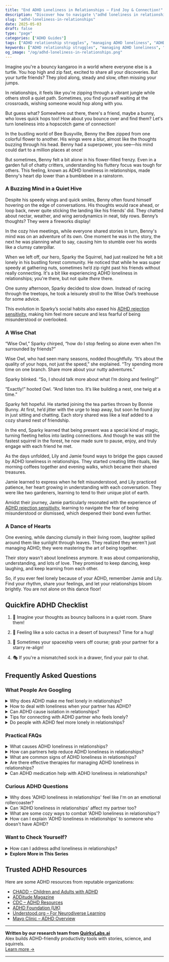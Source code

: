 ```yaml
---
title: "End ADHD Loneliness in Relationships – Find Joy & Connection!"
description: "Discover how to navigate \"adhd loneliness in relationships\" with warmth and understanding. Feel seen and uplifted as we explore turning loneliness into connection."
slug: "adhd-loneliness-in-relationships"
date: 2025-05-03
draft: false
type: "page"
categories: ["ADHD Guides"]
tags: ["ADHD relationship struggles", "managing ADHD loneliness", "ADHD friendship challenges", "connecting with ADHD partners", "overcoming ADHD isolation", "ADHD emotional support", "finding understanding in ADHD relationships"]
keywords: ["ADHD relationship struggles", "managing ADHD loneliness", "ADHD friendship challenges", "connecting with ADHD partners", "overcoming ADHD isolation", "ADHD emotional support", "finding understanding in ADHD relationships"]
og_image: "/og/adhd-loneliness-in-relationships.png"
---
```


Imagine you're a bouncy kangaroo in a world where everyone else is a turtle. You hop high and zip fast, excited to share all your discoveries. But your turtle friends? They plod along, steady and slow, often missing your jumps.

In relationships, it feels like you're zipping through a vibrant jungle while others stroll a quiet path. Sometimes, you find yourself waiting at the crossroads, wishing someone would hop along with you.

But guess what? Somewhere out there, there's a friend, maybe a bunny, who loves quick hops too! How about you bounce over and find them? Let's turn loneliness into a hopscotch game of connection!

In the bustling world of Bee Busyville, Benny the Bee zipped from one colorful flower to another. His wings were a blur, almost like the thoughts buzzing through his head. Benny had a superpower, you see—his mind could dart to a million places at once!

But sometimes, Benny felt a bit alone in his flower-filled frenzy. Even in a garden full of chatty critters, understanding his fluttery focus was tough for others. This feeling, known as ADHD loneliness in relationships, made Benny's heart dip lower than a bumblebee in a rainstorm.

### A Buzzing Mind in a Quiet Hive

Despite his speedy wings and quick smiles, Benny often found himself hovering on the edge of conversations. His thoughts would race ahead, or loop back, never quite sticking the landing like his friends' did. They chatted about nectar, weather, and wing aerodynamics in neat, tidy rows. Benny’s thoughts? They were a fireworks display!

In the cozy hive meetings, while everyone shared stories in turn, Benny's mind was on an adventure of its own. One moment he was in the story, the next he was planning what to say, causing him to stumble over his words like a clumsy caterpillar.

When we left off, our hero, Sparky the Squirrel, had just realized he felt a bit lonely in his bustling forest community. He noticed that while he was super speedy at gathering nuts, sometimes he’d zip right past his friends without really connecting. It's a bit like experiencing ADHD loneliness in relationships; you're there, but not quite *there* there.

One sunny afternoon, Sparky decided to slow down. Instead of racing through the treetops, he took a leisurely stroll to the Wise Owl’s treehouse for some advice.

This evolution in Sparky’s social habits also eased his [ADHD rejection sensitivity](/pages/adhd-rejection-sensitivity/), making him feel more secure and less fearful of being misunderstood or overlooked.

### A Wise Chat

“Wise Owl,” Sparky chirped, “how do I stop feeling so alone even when I’m surrounded by friends?”

Wise Owl, who had seen many seasons, nodded thoughtfully. “It’s about the quality of your hops, not just the speed,” she explained. “Try spending more time on one branch. Share more about your nutty adventures.”

Sparky blinked. “So, I should talk more about what I’m doing and feeling?”

“Exactly!” hooted Owl. “And listen too. It’s like building a nest, one twig at a time.”

Sparky felt hopeful. He started joining the tea parties thrown by Bonnie Bunny. At first, he’d jitter with the urge to leap away, but soon he found joy in just sitting and chatting. Each story shared was like a leaf added to a cozy shared nest of friendship.

In the end, Sparky learned that being present was a special kind of magic, turning fleeting hellos into lasting connections. And though he was still the fastest squirrel in the forest, he now made sure to pause, enjoy, and truly engage with each friend he met.

As the days unfolded, Lily and Jamie found ways to bridge the gaps caused by ADHD loneliness in relationships. They started creating little rituals, like morning coffees together and evening walks, which became their shared treasures.

Jamie learned to express when he felt misunderstood, and Lily practiced patience, her heart growing in understanding with each conversation. They were like two gardeners, learning to tend to their unique plot of earth.

Amidst their journey, Jamie particularly resonated with the experience of [ADHD rejection sensitivity](/pages/adhd-rejection-sensitivity/), learning to navigate the fear of being misunderstood or dismissed, which deepened their bond even further.

### A Dance of Hearts

One evening, while dancing clumsily in their living room, laughter spilled around them like sunlight through leaves. They realized they weren't just managing ADHD; they were mastering the art of being together.

Their story wasn't about loneliness anymore. It was about companionship, understanding, and lots of love. They promised to keep dancing, keep laughing, and keep learning from each other.

So, if you ever feel lonely because of your ADHD, remember Jamie and Lily. Find your rhythm, share your feelings, and let your relationships bloom brightly. You are not alone on this dance floor!

## Quickfire ADHD Checklist

1. 🎈 Imagine your thoughts as bouncy balloons in a quiet room. Share them!

2. 🌻 Feeling like a solo cactus in a desert of busyness? Time for a hug!

3. 🚀 Sometimes your spaceship veers off course; grab your partner for a starry re-align!

4. 🎭 If you're a mismatched sock in a drawer, find your pair to chat.

## Frequently Asked Questions



### What People Are Googling

<details><summary>Why does ADHD make me feel lonely in relationships?</summary><p>Feeling lonely in relationships when you have ADHD is quite common, and it's important to know you're not alone in this experience. ADHD can sometimes make it challenging to maintain consistent communication and emotional engagement, which might leave you feeling out of sync with your partner. Additionally, misunderstandings due to differences in attention and focus can contribute to feeling isolated or disconnected. Remember, open communication about your feelings and experiences with ADHD can help bridge this gap and strengthen your relationships.</p></details>
<details><summary>How to deal with loneliness when your partner has ADHD?</summary><p>Navigating a relationship where your partner has ADHD can sometimes feel lonely, but remember, you're not alone in these feelings. A good start is to openly communicate with your partner about your needs and feelings, which can often be overlooked when focusing on ADHD challenges. Joining support groups or forums can also provide camaraderie and understanding from others in similar situations. Lastly, ensure to carve out time for self-care and hobbies that fulfill you, keeping your emotional well-being nurtured.</p></details>
<details><summary>Can ADHD cause isolation in relationships?</summary><p>Absolutely, feeling isolated in relationships can sometimes be a part of living with ADHD. This might happen because ADHD can make it tricky to pick up on social cues or stick to conversations, which can lead to misunderstandings or feeling out of step with others. It’s important to remember that you’re not alone in this experience, and many find that openly discussing their ADHD with friends and loved ones can help bridge those gaps. Gentle communication about your needs and experiences can build stronger, more understanding connections.</p></details>
<details><summary>Tips for connecting with ADHD partner who feels lonely?</summary><p>Connecting with a partner who has ADHD and feels lonely can be approached with empathy and creativity. Start by setting aside quality time to engage in activities that both of you enjoy, which can help your partner feel more connected and understood. Open communication is key, so make sure to actively listen and express your feelings honestly, which can help bridge any emotional gaps. Lastly, small gestures like leaving notes or sending thoughtful messages can make a big difference in making your partner feel loved and valued.</p></details>
<details><summary>Do people with ADHD feel more lonely in relationships?</summary><p>Absolutely, feeling lonely even when you’re in a relationship is a common experience for many with ADHD. The unique way your brain handles emotions, communication, and social interactions can sometimes make you feel out of sync with your partner. It's important to remember that you're not alone in feeling this way, and it's okay to express these feelings to your partner. Together, you can explore ways to bridge the gap, ensuring both of you feel understood and closely connected.</p></details>



### Practical FAQs

<details><summary>What causes ADHD loneliness in relationships?</summary><p>Experiencing loneliness in relationships when you have ADHD can often stem from feeling misunderstood or not fully accepted for your unique way of processing and interacting with the world. It might also arise from difficulties in maintaining consistent communication or managing emotions, which can sometimes lead to misunderstandings or feelings of isolation even when you're physically close to others. Remember, your experiences and feelings are valid, and it's important to communicate openly with your loved ones about your needs and challenges. Building a support network of people who understand or share similar experiences can also be incredibly comforting and empowering.</p></details>
<details><summary>How can partners help reduce ADHD loneliness in relationships?</summary><p>Partners can play a wonderfully supportive role in addressing the feelings of loneliness that sometimes accompany ADHD. A cozy start could be regularly setting aside time for open conversations where both partners can share their feelings without judgment—this builds understanding and closeness. Engaging in activities together that both enjoy can also strengthen the bond, making the person with ADHD feel more connected and supported. Lastly, learning about ADHD together can demystify many aspects of the condition, fostering empathy and reducing feelings of isolation.</p></details>
<details><summary>What are common signs of ADHD loneliness in relationships?</summary><p>Feeling lonely in relationships, even when surrounded by loved ones, is a common experience for many with ADHD. You might find yourself feeling misunderstood or out of sync with your partner, which can deepen feelings of isolation. It's also typical to experience a sense of emotional detachment or frustration when you feel that your unique needs or communication style aren't being recognized or appreciated. Remember, you're not alone in these feelings, and discussing them openly with your partner or a supportive friend can be a comforting first step toward bridging those gaps.</p></details>
<details><summary>Are there effective therapies for managing ADHD loneliness in relationships?</summary><p>Absolutely, there are several effective therapies that can help manage feelings of loneliness in relationships when you have ADHD. Cognitive Behavioral Therapy (CBT), for instance, is a wonderful approach that focuses on changing unhelpful thinking and behavior patterns, and it can be particularly useful in improving communication skills and relationship dynamics. Additionally, couples therapy can be a great resource, providing a safe space for both partners to better understand each other's experiences and needs. It’s important to remember that seeking help is a sign of strength and a step towards building stronger, more connected relationships.</p></details>
<details><summary>Can ADHD medication help with ADHD loneliness in relationships?</summary><p>Absolutely, ADHD medication can be a valuable tool in managing some of the challenges that might contribute to feelings of loneliness in relationships. By improving focus and reducing impulsivity, medication may help you engage more fully with your partner and enhance your communication skills. This can lead to deeper connections and a stronger bond. Remember, while medication is helpful, combining it with therapy and good communication strategies can make an even bigger difference in your relationship.</p></details>



### Curious ADHD Questions

<details><summary>Why does 'ADHD loneliness in relationships' feel like I'm on an emotional rollercoaster?</summary><p>Oh, that feeling is really tough, isn't it? When you have ADHD, your mind is often buzzing with a whirlwind of thoughts and emotions which can sometimes make you feel out of sync with others, even those closest to you. This can lead to feelings of loneliness because it seems like no one quite understands your unique way of experiencing the world. Remember, it's okay to feel this way, and talking about these feelings with your partner or a close friend can often help bridge that gap. You're not alone in this ride.</p></details>
<details><summary>Can 'ADHD loneliness in relationships' affect my partner too?</summary><p>Absolutely, it's completely understandable to be concerned about how ADHD-related loneliness can impact both you and your partner. This type of loneliness isn't just about being alone; it's often about feeling misunderstood or out of sync with those around you, including your partner. Your partner might also feel isolated or helpless if they're unsure how to support you or connect with what you're experiencing. Opening up a heartfelt conversation about these feelings can really help both of you feel more connected and understood—it's a wonderful step towards nurturing your relationship.</p></details>
<details><summary>What are some cozy ways to combat 'ADHD loneliness in relationships'?</summary><p>Feeling a sense of loneliness in relationships when you have ADHD can be tough, but there are some cozy and comforting ways to reconnect. Consider setting up a regular date night where you can engage in low-pressure activities that both of you enjoy, like watching a favorite movie or cooking a meal together. Creating a small, intimate space in your home where you can talk, share feelings, or even do separate activities together can make a big difference. Remember, open communication about your needs and feelings can help bridge any gaps, making you feel more connected and less alone.</p></details>
<details><summary>How can I explain 'ADHD loneliness in relationships' to someone who doesn't have ADHD?</summary><p>Absolutely, discussing ADHD loneliness in relationships can be really important for understanding each other better. You could explain it as sometimes feeling isolated or misunderstood because the way you experience time, emotions, and interactions can be quite different from someone without ADHD. It's not about being physically alone, but more about feeling a gap when your feelings and experiences aren't fully grasped by others, even those closest to you. A good analogy might be like everyone is reading from a script in a language that sometimes feels foreign to you, even though you deeply wish to speak it fluently.</p></details>



### Want to Check Yourself?

<details><summary>How can I address adhd loneliness in relationships?</summary><p>Feeling lonely in relationships, especially when you have ADHD, can be really tough, but remember you're not alone in this. It's important to openly communicate your feelings and experiences with your partner or friends, as this can help bridge understanding gaps. Consider joining support groups or communities where you can connect with others who share similar experiences with ADHD. These spaces can offer both support and practical advice, enhancing your relationships and lessening feelings of loneliness.</p></details>

<script type="application/ld+json">
{
  "@context": "https://schema.org",
  "@type": "FAQPage",
  "mainEntity": [
    {
      "@type": "Question",
      "name": "Why does ADHD make me feel lonely in relationships?",
      "acceptedAnswer": {
        "@type": "Answer",
        "text": "Feeling lonely in relationships when you have ADHD is quite common, and it's important to know you're not alone in this experience. ADHD can sometimes make it challenging to maintain consistent communication and emotional engagement, which might leave you feeling out of sync with your partner. Additionally, misunderstandings due to differences in attention and focus can contribute to feeling isolated or disconnected. Remember, open communication about your feelings and experiences with ADHD can help bridge this gap and strengthen your relationships."
      }
    },
    {
      "@type": "Question",
      "name": "How to deal with loneliness when your partner has ADHD?",
      "acceptedAnswer": {
        "@type": "Answer",
        "text": "Navigating a relationship where your partner has ADHD can sometimes feel lonely, but remember, you're not alone in these feelings. A good start is to openly communicate with your partner about your needs and feelings, which can often be overlooked when focusing on ADHD challenges. Joining support groups or forums can also provide camaraderie and understanding from others in similar situations. Lastly, ensure to carve out time for self-care and hobbies that fulfill you, keeping your emotional well-being nurtured."
      }
    },
    {
      "@type": "Question",
      "name": "Can ADHD cause isolation in relationships?",
      "acceptedAnswer": {
        "@type": "Answer",
        "text": "Absolutely, feeling isolated in relationships can sometimes be a part of living with ADHD. This might happen because ADHD can make it tricky to pick up on social cues or stick to conversations, which can lead to misunderstandings or feeling out of step with others. It\u2019s important to remember that you\u2019re not alone in this experience, and many find that openly discussing their ADHD with friends and loved ones can help bridge those gaps. Gentle communication about your needs and experiences can build stronger, more understanding connections."
      }
    },
    {
      "@type": "Question",
      "name": "Tips for connecting with ADHD partner who feels lonely?",
      "acceptedAnswer": {
        "@type": "Answer",
        "text": "Connecting with a partner who has ADHD and feels lonely can be approached with empathy and creativity. Start by setting aside quality time to engage in activities that both of you enjoy, which can help your partner feel more connected and understood. Open communication is key, so make sure to actively listen and express your feelings honestly, which can help bridge any emotional gaps. Lastly, small gestures like leaving notes or sending thoughtful messages can make a big difference in making your partner feel loved and valued."
      }
    },
    {
      "@type": "Question",
      "name": "Do people with ADHD feel more lonely in relationships?",
      "acceptedAnswer": {
        "@type": "Answer",
        "text": "Absolutely, feeling lonely even when you\u2019re in a relationship is a common experience for many with ADHD. The unique way your brain handles emotions, communication, and social interactions can sometimes make you feel out of sync with your partner. It's important to remember that you're not alone in feeling this way, and it's okay to express these feelings to your partner. Together, you can explore ways to bridge the gap, ensuring both of you feel understood and closely connected."
      }
    }
  ]
}
</script>
<script type="application/ld+json">
{
  "@context": "https://schema.org",
  "@type": "Article",
  "author": {
    "@type": "Person",
    "name": "QuirkyLabs",
    "url": "https://quirkylabs.ai/about"
  },
  "headline": "\"End ADHD Loneliness in Relationships \u2013 Find Joy & Connection!\"",
  "mainEntityOfPage": "https://blog.quirkylabs.ai/pages/adhd-loneliness-in-relationships/",
  "datePublished": "2025-05-03"
}
</script>
<script type="application/ld+json">
{
  "@context": "https://schema.org",
  "@type": "BreadcrumbList",
  "itemListElement": [
    {
      "@type": "ListItem",
      "position": 1,
      "name": "Home",
      "item": "https://quirkylabs.ai/"
    },
    {
      "@type": "ListItem",
      "position": 2,
      "name": "Blog",
      "item": "https://blog.quirkylabs.ai/"
    },
    {
      "@type": "ListItem",
      "position": 3,
      "name": "\"End ADHD Loneliness in Relationships \u2013 Find Joy & Connection!\"",
      "item": "https://blog.quirkylabs.ai/pages/adhd-loneliness-in-relationships/"
    }
  ]
}
</script>

<details>
<summary><strong>Explore More in This Series</strong></summary>

- [Adhd Rejection Sensitivity](/pages/adhd-rejection-sensitivity/)
- [Adhd Need For Connection](/pages/adhd-need-for-connection/)
- [Adhd Social Burnout](/pages/adhd-social-burnout/)
- [Adhd Dont Fit In](/pages/adhd-dont-fit-in/)
- [Adhd Nobody Gets My Brain](/pages/adhd-nobody-gets-my-brain/)
- [Adhd No One Understands Me](/pages/adhd-no-one-understands-me/)
- [Adhd Feel Alone](/pages/adhd-feel-alone/)
- [Adhd Connection Overwhelm](/pages/adhd-connection-overwhelm/)
</details>



## Trusted ADHD Resources

Here are some ADHD resources from reputable organizations:

- [CHADD – Children and Adults with ADHD](https://chadd.org)
- [ADDitude Magazine](https://www.additudemag.com)
- [CDC – ADHD Resources](https://www.cdc.gov/ncbddd/adhd)
- [ADHD Foundation (UK)](https://www.adhdfoundation.org.uk)
- [Understood.org – For Neurodiverse Learning](https://www.understood.org)
- [Mayo Clinic – ADHD Overview](https://www.mayoclinic.org/diseases-conditions/adhd)


---

**Written by our research team from [QuirkyLabs.ai](https://quirkylabs.ai)**  
Alex builds ADHD-friendly productivity tools with stories, science, and squirrels.  
[Learn more →](https://quirkylabs.ai)

---